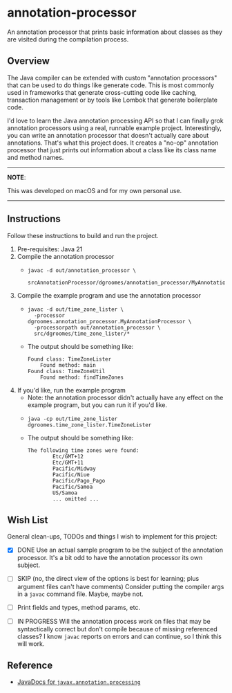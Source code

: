 # annotation-processor

An annotation processor that prints basic information about classes as they are visited during the compilation process.


## Overview

The Java compiler can be extended with custom "annotation processors" that can be used to do things like generate code.
This is most commonly used in frameworks that generate cross-cutting code like caching, transaction management or by tools
like Lombok that generate boilerplate code.

I'd love to learn the Java annotation processing API so that I can finally grok annotation processors using a real,
runnable example project. Interestingly, you can write an annotation processor that doesn't actually care about
annotations. That's what this project does. It creates a "no-op" annotation processor that just prints out information
about a class like its class name and method names.

---
**NOTE**:

This was developed on macOS and for my own personal use.

---


## Instructions

Follow these instructions to build and run the project.

1. Pre-requisites: Java 21
2. Compile the annotation processor
   * ```shell
     javac -d out/annotation_processor \
       srcAnnotationProcessor/dgroomes/annotation_processor/MyAnnotationProcessor.java
     ```
3. Compile the example program and use the annotation processor
   * ```shell
     javac -d out/time_zone_lister \
       -processor dgroomes.annotation_processor.MyAnnotationProcessor \
       -processorpath out/annotation_processor \
       src/dgroomes/time_zone_lister/*
     ```
   * The output should be something like:
     ```text
     Found class: TimeZoneLister
         Found method: main
     Found class: TimeZoneUtil
         Found method: findTimeZones
     ```
4. If you'd like, run the example program
   * Note: the annotation processor didn't actually have any effect on the example program, but you can run it if you'd
     like. 
   * ```shell
     java -cp out/time_zone_lister dgroomes.time_zone_lister.TimeZoneLister
     ```
   * The output should be something like:
     ```text
     The following time zones were found:
             Etc/GMT+12
             Etc/GMT+11
             Pacific/Midway
             Pacific/Niue
             Pacific/Pago_Pago
             Pacific/Samoa
             US/Samoa
             ... omitted ...
     ```


## Wish List

General clean-ups, TODOs and things I wish to implement for this project:

* [x] DONE Use an actual sample program to be the subject of the annotation processor. It's a bit odd to have the annotation
  processor its own subject.
* [ ] SKIP (no, the direct view of the options is best for learning; plus argument files can't have comments) Consider putting the compiler args in a `javac` command file. Maybe, maybe not.
* [ ] Print fields and types, method params, etc. 
* [ ] IN PROGRESS Will the annotation process work on files that may be syntactically correct but don't compile because of missing
  referenced classes? I know `javac` reports on errors and can continue, so I think this will work.


## Reference

* [JavaDocs for `javax.annotation.processing`](https://docs.oracle.com/en/java/javase/21/docs/api/java.compiler/javax/annotation/processing/package-summary.html)
